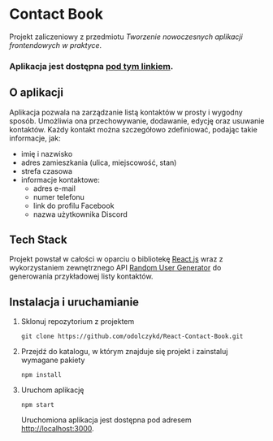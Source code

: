 # Contact Book

Projekt zaliczeniowy z przedmiotu *Tworzenie nowoczesnych aplikacji frontendowych w praktyce*.

### Aplikacja jest dostępna [pod tym linkiem]().

## O aplikacji

Aplikacja pozwala na zarządzanie listą kontaktów w prosty i wygodny sposób. Umożliwia ona przechowywanie, dodawanie, 
edycję oraz usuwanie kontaktów. Każdy kontakt można szczegółowo zdefiniować, podając takie informacje, jak:
* imię i nazwisko
* adres zamieszkania (ulica, miejscowość, stan)
* strefa czasowa
* informacje kontaktowe:
    * adres e-mail
    * numer telefonu
    * link do profilu Facebook
    * nazwa użytkownika Discord

## Tech Stack

Projekt powstał w całości w oparciu o bibliotekę [React.js](https://react.dev) wraz z wykorzystaniem zewnętrznego 
API [Random User Generator](https://randomuser.me) do generowania przykładowej listy kontaktów.

## Instalacja i uruchamianie

1. Sklonuj repozytorium z projektem

    `git clone https://github.com/odolczykd/React-Contact-Book.git`


2. Przejdź do katalogu, w którym znajduje się projekt i zainstaluj wymagane pakiety

    `npm install`


3. Uruchom aplikację

    `npm start`

    Uruchomiona aplikacja jest dostępna pod adresem [http://localhost:3000](http://localhost:3000).
